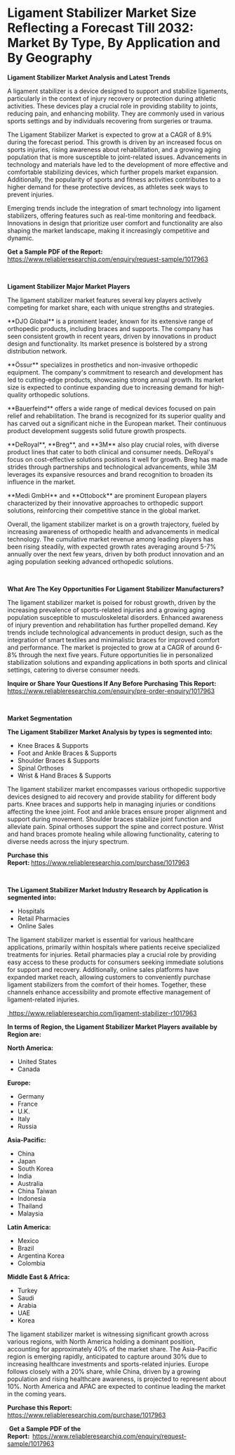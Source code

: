 <p><h1>Ligament Stabilizer Market Size Reflecting a Forecast Till 2032: Market By Type, By Application and By Geography</h1></p><p><strong>Ligament Stabilizer Market Analysis and Latest Trends</strong></p>
<p><p>A ligament stabilizer is a device designed to support and stabilize ligaments, particularly in the context of injury recovery or protection during athletic activities. These devices play a crucial role in providing stability to joints, reducing pain, and enhancing mobility. They are commonly used in various sports settings and by individuals recovering from surgeries or trauma. </p><p>The Ligament Stabilizer Market is expected to grow at a CAGR of 8.9% during the forecast period. This growth is driven by an increased focus on sports injuries, rising awareness about rehabilitation, and a growing aging population that is more susceptible to joint-related issues. Advancements in technology and materials have led to the development of more effective and comfortable stabilizing devices, which further propels market expansion. Additionally, the popularity of sports and fitness activities contributes to a higher demand for these protective devices, as athletes seek ways to prevent injuries. </p><p>Emerging trends include the integration of smart technology into ligament stabilizers, offering features such as real-time monitoring and feedback. Innovations in design that prioritize user comfort and functionality are also shaping the market landscape, making it increasingly competitive and dynamic.</p></p>
<p><strong>Get a Sample PDF of the Report:&nbsp;</strong> <a href="https://www.reliableresearchiq.com/enquiry/request-sample/1017963?utm_campaign=1720&utm_medium=2&utm_source=Github&utm_content=ia&utm_term=13042025&utm_id=ligament-stabilizer">https://www.reliableresearchiq.com/enquiry/request-sample/1017963</a></p>
<p>&nbsp;</p>
<p><strong>Ligament Stabilizer Major Market Players</strong></p>
<p><p>The ligament stabilizer market features several key players actively competing for market share, each with unique strengths and strategies.</p><p>**DJO Global** is a prominent leader, known for its extensive range of orthopedic products, including braces and supports. The company has seen consistent growth in recent years, driven by innovations in product design and functionality. Its market presence is bolstered by a strong distribution network.</p><p>**Össur** specializes in prosthetics and non-invasive orthopedic equipment. The company's commitment to research and development has led to cutting-edge products, showcasing strong annual growth. Its market size is expected to continue expanding due to increasing demand for high-quality orthopedic solutions.</p><p>**Bauerfeind** offers a wide range of medical devices focused on pain relief and rehabilitation. The brand is recognized for its superior quality and has carved out a significant niche in the European market. Their continuous product development suggests solid future growth prospects.</p><p>**DeRoyal**, **Breg**, and **3M** also play crucial roles, with diverse product lines that cater to both clinical and consumer needs. DeRoyal's focus on cost-effective solutions positions it well for growth. Breg has made strides through partnerships and technological advancements, while 3M leverages its expansive resources and brand recognition to broaden its influence in the market.</p><p>**Medi GmbH** and **Ottobock** are prominent European players characterized by their innovative approaches to orthopedic support solutions, reinforcing their competitive stance in the global market.</p><p>Overall, the ligament stabilizer market is on a growth trajectory, fueled by increasing awareness of orthopedic health and advancements in medical technology. The cumulative market revenue among leading players has been rising steadily, with expected growth rates averaging around 5-7% annually over the next few years, driven by both product innovation and an aging population seeking advanced orthopedic solutions.</p></p>
<p>&nbsp;</p>
<p><strong>What Are The Key Opportunities For Ligament Stabilizer Manufacturers?</strong></p>
<p><p>The ligament stabilizer market is poised for robust growth, driven by the increasing prevalence of sports-related injuries and a growing aging population susceptible to musculoskeletal disorders. Enhanced awareness of injury prevention and rehabilitation has further propelled demand. Key trends include technological advancements in product design, such as the integration of smart textiles and minimalistic braces for improved comfort and performance. The market is projected to grow at a CAGR of around 6-8% through the next five years. Future opportunities lie in personalized stabilization solutions and expanding applications in both sports and clinical settings, catering to diverse consumer needs.</p></p>
<p><strong>Inquire or Share Your Questions If Any Before Purchasing This Report:</strong> <a href="https://www.reliableresearchiq.com/enquiry/pre-order-enquiry/1017963?utm_campaign=1720&utm_medium=2&utm_source=Github&utm_content=ia&utm_term=13042025&utm_id=ligament-stabilizer">https://www.reliableresearchiq.com/enquiry/pre-order-enquiry/1017963</a></p>
<p>&nbsp;</p>
<p><strong>Market Segmentation</strong></p>
<p><strong>The Ligament Stabilizer Market Analysis by types is segmented into:</strong></p>
<p><ul><li>Knee Braces & Supports</li><li>Foot and Ankle Braces & Supports</li><li>Shoulder Braces & Supports</li><li>Spinal Orthoses</li><li>Wrist & Hand Braces & Supports</li></ul></p>
<p><p>The ligament stabilizer market encompasses various orthopedic supportive devices designed to aid recovery and provide stability for different body parts. Knee braces and supports help in managing injuries or conditions affecting the knee joint. Foot and ankle braces ensure proper alignment and support during movement. Shoulder braces stabilize joint function and alleviate pain. Spinal orthoses support the spine and correct posture. Wrist and hand braces promote healing while allowing functionality, catering to diverse needs across the injury spectrum.</p></p>
<p><strong>Purchase this Report:&nbsp;</strong><a href="https://www.reliableresearchiq.com/purchase/1017963?utm_campaign=1720&utm_medium=2&utm_source=Github&utm_content=ia&utm_term=13042025&utm_id=ligament-stabilizer">https://www.reliableresearchiq.com/purchase/1017963</a></p>
<p>&nbsp;</p>
<p><strong>The Ligament Stabilizer Market Industry Research by Application is segmented into:</strong></p>
<p><ul><li>Hospitals</li><li>Retail Pharmacies</li><li>Online Sales</li></ul></p>
<p><p>The ligament stabilizer market is essential for various healthcare applications, primarily within hospitals where patients receive specialized treatments for injuries. Retail pharmacies play a crucial role by providing easy access to these products for consumers seeking immediate solutions for support and recovery. Additionally, online sales platforms have expanded market reach, allowing customers to conveniently purchase ligament stabilizers from the comfort of their homes. Together, these channels enhance accessibility and promote effective management of ligament-related injuries.</p></p>
<p><a href="https://www.reliableresearchiq.com/ligament-stabilizer-r1017963?utm_campaign=1720&utm_medium=2&utm_source=Github&utm_content=ia&utm_term=13042025&utm_id=ligament-stabilizer">&nbsp;https://www.reliableresearchiq.com/ligament-stabilizer-r1017963</a></p>
<p><strong>In terms of Region, the Ligament Stabilizer Market Players available by Region are:</strong></p>
<p>
    <p> <strong> North America: </strong>
        <ul>
            <li>United States</li>
            <li>Canada</li>
        </ul>
        </p> 
    <p> <strong> Europe: </strong>
        <ul>
            <li>Germany</li>
            <li>France</li>
            <li>U.K.</li>
            <li>Italy</li>
            <li>Russia</li>
        </ul>
        </p> 
    <p> <strong> Asia-Pacific: </strong>
        <ul>
            <li>China</li>
            <li>Japan</li>
            <li>South Korea</li>
            <li>India</li>
            <li>Australia</li>
            <li>China Taiwan</li>
            <li>Indonesia</li>
            <li>Thailand</li>
            <li>Malaysia</li>
        </ul>
        </p> 
    <p> <strong> Latin America: </strong>
        <ul>
            <li>Mexico</li>
            <li>Brazil</li>
            <li>Argentina Korea</li>
            <li>Colombia</li>
        </ul>
        </p> 
    <p> <strong> Middle East & Africa: </strong>
        <ul>
            <li>Turkey</li>
            <li>Saudi</li>
            <li>Arabia</li>
            <li>UAE</li>
            <li>Korea</li>
        </ul>
    </p>
    </p>
<p><p>The ligament stabilizer market is witnessing significant growth across various regions, with North America holding a dominant position, accounting for approximately 40% of the market share. The Asia-Pacific region is emerging rapidly, anticipated to capture around 30% due to increasing healthcare investments and sports-related injuries. Europe follows closely with a 20% share, while China, driven by a growing population and rising healthcare awareness, is projected to represent about 10%. North America and APAC are expected to continue leading the market in the coming years.</p></p>
<p><strong>Purchase this Report: </strong><a href="https://www.reliableresearchiq.com/purchase/1017963?utm_campaign=1720&utm_medium=2&utm_source=Github&utm_content=ia&utm_term=13042025&utm_id=ligament-stabilizer">https://www.reliableresearchiq.com/purchase/1017963</a></p>
<p>&nbsp;<strong>Get a Sample PDF of the Report:&nbsp;&nbsp;</strong><a href="https://www.reliableresearchiq.com/enquiry/request-sample/1017963?utm_campaign=1720&utm_medium=2&utm_source=Github&utm_content=ia&utm_term=13042025&utm_id=ligament-stabilizer">https://www.reliableresearchiq.com/enquiry/request-sample/1017963</a></p>
<p><strong></strong></p>
<p><p></p><p></p><p></p></p>
